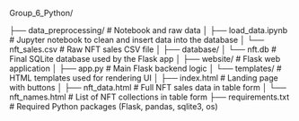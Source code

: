 Group_6_Python/

├── data_preprocessing/       # Notebook and raw data
│   ├── load_data.ipynb       # Jupyter notebook to clean and insert data into the database
│   └── nft_sales.csv         # Raw NFT sales CSV file
│
├── database/
│   └── nft.db                # Final SQLite database used by the Flask app
│
├── website/                  # Flask web application
│   ├── app.py                # Main Flask backend logic
│   └── templates/            # HTML templates used for rendering UI
│       ├── index.html        # Landing page with buttons
│       ├── nft_data.html     # Full NFT sales data in table form
│       └── nft_names.html    # List of NFT collections in table form
├── requirements.txt      # Required Python packages (Flask, pandas, sqlite3, os)
